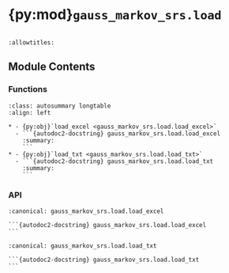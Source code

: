 # {py:mod}`gauss_markov_srs.load`

```{py:module} gauss_markov_srs.load
```

```{autodoc2-docstring} gauss_markov_srs.load
:allowtitles:
```

## Module Contents

### Functions

````{list-table}
:class: autosummary longtable
:align: left

* - {py:obj}`load_excel <gauss_markov_srs.load.load_excel>`
  - ```{autodoc2-docstring} gauss_markov_srs.load.load_excel
    :summary:
    ```
* - {py:obj}`load_txt <gauss_markov_srs.load.load_txt>`
  - ```{autodoc2-docstring} gauss_markov_srs.load.load_txt
    :summary:
    ```
````

### API

````{py:function} load_excel(filename)
:canonical: gauss_markov_srs.load.load_excel

```{autodoc2-docstring} gauss_markov_srs.load.load_excel
```
````

````{py:function} load_txt(filename)
:canonical: gauss_markov_srs.load.load_txt

```{autodoc2-docstring} gauss_markov_srs.load.load_txt
```
````
